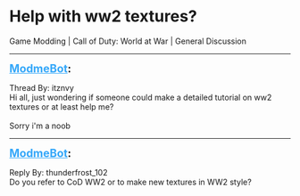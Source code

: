 # Help with ww2 textures?
Game Modding | Call of Duty: World at War | General Discussion

---
<strong style="font-size: 1.4em;"><span style="text-decoration: underline;text-decoration-color: #34a7f9;"><span style="color:#34a7f9;">ModmeBot</span></span>:</strong>

<p>Thread By: itznvy<br />Hi all, just wondering if someone could make a detailed tutorial on ww2 textures or at least help me? <br /> <br />Sorry i&#39;m a noob</p>

---
<strong style="font-size: 1.4em;"><span style="text-decoration: underline;text-decoration-color: #34a7f9;"><span style="color:#34a7f9;">ModmeBot</span></span>:</strong>

<p>Reply By: thunderfrost_102<br />Do you refer to CoD WW2 or to make new textures in WW2 style?</p>
